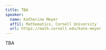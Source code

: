 ```yaml
---
title: TBA
speaker:
  name: Katherine Meyer
  affil: Mathematics, Cornell University
  url: https://math.cornell.edu/kate-meyer
---
```


TBA

